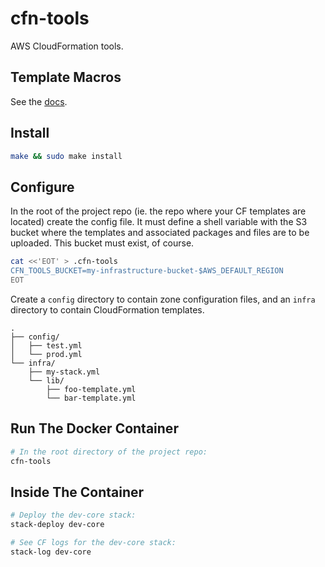 # cfn-tools

AWS CloudFormation tools.

## Template Macros

See the [docs](doc/template-package.md).

## Install

```bash
make && sudo make install
```

## Configure

In the root of the project repo (ie. the repo where your CF templates are
located) create the config file. It must define a shell variable with the
S3 bucket where the templates and associated packages and files are to be
uploaded. This bucket must exist, of course.

```bash
cat <<'EOT' > .cfn-tools
CFN_TOOLS_BUCKET=my-infrastructure-bucket-$AWS_DEFAULT_REGION
EOT
```

Create a `config` directory to contain zone configuration files, and an `infra`
directory to contain CloudFormation templates.

```
.
├── config/
│   ├── test.yml
│   └── prod.yml
└── infra/
    ├── my-stack.yml
    └── lib/
        ├── foo-template.yml
        └── bar-template.yml
```

## Run The Docker Container

```bash
# In the root directory of the project repo:
cfn-tools
```

## Inside The Container

```bash
# Deploy the dev-core stack:
stack-deploy dev-core
```

```bash
# See CF logs for the dev-core stack:
stack-log dev-core
```
